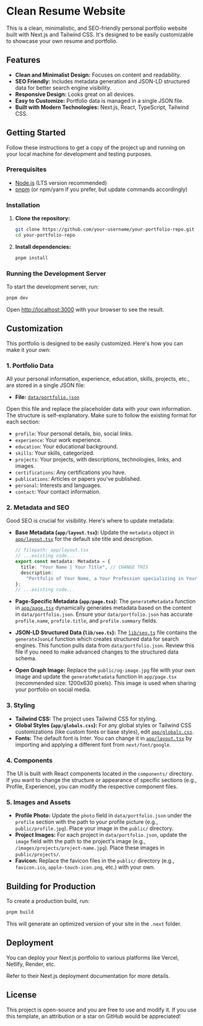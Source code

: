 # Clean Resume Website

This is a clean, minimalistic, and SEO-friendly personal portfolio website built with Next.js and Tailwind CSS. It's designed to be easily customizable to showcase your own resume and portfolio.

## Features

- **Clean and Minimalist Design:** Focuses on content and readability.
- **SEO Friendly:** Includes metadata generation and JSON-LD structured data for better search engine visibility.
- **Responsive Design:** Looks great on all devices.
- **Easy to Customize:** Portfolio data is managed in a single JSON file.
- **Built with Modern Technologies:** Next.js, React, TypeScript, Tailwind CSS.

## Getting Started

Follow these instructions to get a copy of the project up and running on your local machine for development and testing purposes.

### Prerequisites

- [Node.js](https://nodejs.org/) (LTS version recommended)
- [pnpm](https://pnpm.io/installation) (or npm/yarn if you prefer, but update commands accordingly)

### Installation

1.  **Clone the repository:**

    ```bash
    git clone https://github.com/your-username/your-portfolio-repo.git
    cd your-portfolio-repo
    ```

2.  **Install dependencies:**
    ```bash
    pnpm install
    ```

### Running the Development Server

To start the development server, run:

```bash
pnpm dev
```

Open [http://localhost:3000](http://localhost:3000) with your browser to see the result.

## Customization

This portfolio is designed to be easily customized. Here's how you can make it your own:

### 1. Portfolio Data

All your personal information, experience, education, skills, projects, etc., are stored in a single JSON file:

- **File:** [`data/portfolio.json`](data/portfolio.json)

Open this file and replace the placeholder data with your own information. The structure is self-explanatory. Make sure to follow the existing format for each section:
- `profile`: Your personal details, bio, social links.
- `experience`: Your work experience.
- `education`: Your educational background.
- `skills`: Your skills, categorized.
- `projects`: Your projects, with descriptions, technologies, links, and images.
- `certifications`: Any certifications you have.
- `publications`: Articles or papers you've published.
- `personal`: Interests and languages. 
- `contact`: Your contact information.

### 2. Metadata and SEO

Good SEO is crucial for visibility. Here's where to update metadata:

- **Base Metadata (`app/layout.tsx`):**
  Update the `metadata` object in [`app/layout.tsx`](app/layout.tsx) for the default site title and description.

  ```typescript
  // filepath: app/layout.tsx
  // ...existing code...
  export const metadata: Metadata = {
    title: "Your Name | Your Title", // CHANGE THIS
    description:
      "Portfolio of Your Name, a Your Profession specializing in Your Skills.", // CHANGE THIS
  };
  // ...existing code...
  ```

- **Page-Specific Metadata (`app/page.tsx`):**
  The `generateMetadata` function in [`app/page.tsx`](app/page.tsx) dynamically generates metadata based on the content in `data/portfolio.json`. Ensure your `data/portfolio.json` has accurate `profile.name`, `profile.title`, and `profile.summary` fields.

- **JSON-LD Structured Data (`lib/seo.ts`):**
  The [`lib/seo.ts`](lib/seo.ts) file contains the `generateJsonLd` function which creates structured data for search engines. This function pulls data from `data/portfolio.json`. Review this file if you need to make advanced changes to the structured data schema.

- **Open Graph Image:**
  Replace the `public/og-image.jpg` file with your own image and update the `generateMetadata` function in `app/page.tsx` (recommended size: 1200x630 pixels). This image is used when sharing your portfolio on social media.

### 3. Styling

- **Tailwind CSS:** The project uses Tailwind CSS for styling.
- **Global Styles (`app/globals.css`):** For any global styles or Tailwind CSS customizations (like custom fonts or base styles), edit [`app/globals.css`](app/globals.css).
- **Fonts:** The default font is Inter. You can change it in [`app/layout.tsx`](app/layout.tsx) by importing and applying a different font from `next/font/google`.

### 4. Components

The UI is built with React components located in the `components/` directory. If you want to change the structure or appearance of specific sections (e.g., Profile, Experience), you can modify the respective component files.

### 5. Images and Assets

- **Profile Photo:** Update the `photo` field in `data/portfolio.json` under the `profile` section with the path to your profile picture (e.g., `public/profile.jpg`). Place your image in the `public/` directory.
- **Project Images:** For each project in `data/portfolio.json`, update the `image` field with the path to the project's image (e.g., `/images/projects/project-name.jpg`). Place these images in `public/projects/`.
- **Favicon:** Replace the favicon files in the `public/` directory (e.g., `favicon.ico`, `apple-touch-icon.png`, etc.) with your own.

## Building for Production

To create a production build, run:

```bash
pnpm build
```

This will generate an optimized version of your site in the `.next` folder.

## Deployment

You can deploy your Next.js portfolio to various platforms like Vercel, Netlify, Render, etc.

Refer to their Next.js deployment documentation for more details.

## License

This project is open-source and you are free to use and modify it. If you use this template, an attribution or a star on GitHub would be appreciated!